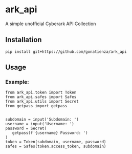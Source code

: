 # ark_api

A simple unofficial Cyberark API Collection

## Installation

```
pip install git+https://github.com/gonatienza/ark_api
```

## Usage

### Example:

```
from ark_api.token import Token
from ark_api.safes import Safes
from ark_api.utils import Secret
from getpass import getpass


subdomain = input('Subdomain: ')
username = input('Username: ')
password = Secret(
   getpass(f'{username} Password: ')
)
token = Token(subdomain, username, password)
safes = Safes(token.access_token, subdomain)
```

